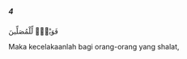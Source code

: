 ##### 4

<span class="ayah">فَوَيْلٌۭ لِّلْمُصَلِّينَ</span>

<span class="ayah_translation">Maka kecelakaanlah bagi orang-orang yang shalat,</span>
